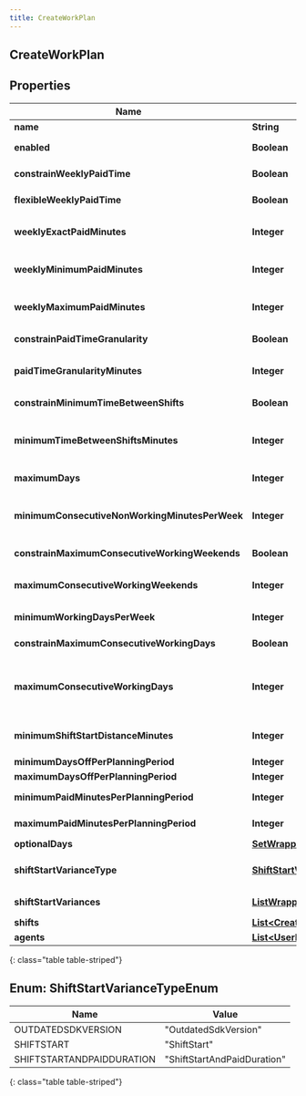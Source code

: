 ```yaml
---
title: CreateWorkPlan
---
```


## CreateWorkPlan

## Properties

| Name                                           | Type                                                                                       | Description                                                                                                                                               | Notes      |
| ---------------------------------------------- | ------------------------------------------------------------------------------------------ | --------------------------------------------------------------------------------------------------------------------------------------------------------- | ---------- |
| **name**                                       | <!----><!---->**String**<!---->                                                            | Name of this work plan                                                                                                                                    |            |
| **enabled**                                    | <!----><!---->**Boolean**<!---->                                                           | Whether the work plan is enabled for scheduling                                                                                                           | [optional] |
| **constrainWeeklyPaidTime**                    | <!----><!---->**Boolean**<!---->                                                           | Whether the weekly paid time constraint is enabled for this work plan                                                                                     | [optional] |
| **flexibleWeeklyPaidTime**                     | <!----><!---->**Boolean**<!---->                                                           | Whether the weekly paid time constraint is flexible for this work plan                                                                                    | [optional] |
| **weeklyExactPaidMinutes**                     | <!----><!---->**Integer**<!---->                                                           | Exact weekly paid time in minutes for this work plan. Used if flexibleWeeklyPaidTime == false                                                             | [optional] |
| **weeklyMinimumPaidMinutes**                   | <!----><!---->**Integer**<!---->                                                           | Minimum weekly paid time in minutes for this work plan. Used if flexibleWeeklyPaidTime == true                                                            | [optional] |
| **weeklyMaximumPaidMinutes**                   | <!----><!---->**Integer**<!---->                                                           | Maximum weekly paid time in minutes for this work plan. Used if flexibleWeeklyPaidTime == true                                                            | [optional] |
| **constrainPaidTimeGranularity**               | <!----><!---->**Boolean**<!---->                                                           | Whether paid time granularity should be constrained for this workplan                                                                                     | [optional] |
| **paidTimeGranularityMinutes**                 | <!----><!---->**Integer**<!---->                                                           | Granularity in minutes allowed for shift paid time in this work plan. Used if constrainPaidTimeGranularity == true                                        | [optional] |
| **constrainMinimumTimeBetweenShifts**          | <!----><!---->**Boolean**<!---->                                                           | Whether the minimum time between shifts constraint is enabled for this work plan                                                                          | [optional] |
| **minimumTimeBetweenShiftsMinutes**            | <!----><!---->**Integer**<!---->                                                           | Minimum time between shifts in minutes defined in this work plan. Used if constrainMinimumTimeBetweenShifts == true                                       | [optional] |
| **maximumDays**                                | <!----><!---->**Integer**<!---->                                                           | Maximum number days in a week allowed to be scheduled for this work plan                                                                                  | [optional] |
| **minimumConsecutiveNonWorkingMinutesPerWeek** | <!----><!---->**Integer**<!---->                                                           | Minimum amount of consecutive non working minutes per week that agents who are assigned this work plan are allowed to have off                            | [optional] |
| **constrainMaximumConsecutiveWorkingWeekends** | <!----><!---->**Boolean**<!---->                                                           | Whether to constrain the maximum consecutive working weekends                                                                                             | [optional] |
| **maximumConsecutiveWorkingWeekends**          | <!----><!---->**Integer**<!---->                                                           | The maximum number of consecutive weekends that agents who are assigned to this work plan are allowed to work                                             | [optional] |
| **minimumWorkingDaysPerWeek**                  | <!----><!---->**Integer**<!---->                                                           | The minimum number of days that agents assigned to a work plan must work per week                                                                         | [optional] |
| **constrainMaximumConsecutiveWorkingDays**     | <!----><!---->**Boolean**<!---->                                                           | Whether to constrain the maximum consecutive working days                                                                                                 | [optional] |
| **maximumConsecutiveWorkingDays**              | <!----><!---->**Integer**<!---->                                                           | The maximum number of consecutive days that agents assigned to this work plan are allowed to work. Used if constrainMaximumConsecutiveWorkingDays == true | [optional] |
| **minimumShiftStartDistanceMinutes**           | <!----><!---->**Integer**<!---->                                                           | The time period in minutes for the duration between the start times of two consecutive working days                                                       | [optional] |
| **minimumDaysOffPerPlanningPeriod**            | <!----><!---->**Integer**<!---->                                                           | Minimum days off in the planning period                                                                                                                   | [optional] |
| **maximumDaysOffPerPlanningPeriod**            | <!----><!---->**Integer**<!---->                                                           | Maximum days off in the planning period                                                                                                                   | [optional] |
| **minimumPaidMinutesPerPlanningPeriod**        | <!----><!---->**Integer**<!---->                                                           | Minimum paid minutes in the planning period                                                                                                               | [optional] |
| **maximumPaidMinutesPerPlanningPeriod**        | <!----><!---->**Integer**<!---->                                                           | Maximum paid minutes in the planning period                                                                                                               | [optional] |
| **optionalDays**                               | <!----><!---->[**SetWrapperDayOfWeek**](SetWrapperDayOfWeek.md)<!---->                     | Optional days to schedule for this work plan                                                                                                              | [optional] |
| **shiftStartVarianceType**                     | [**ShiftStartVarianceTypeEnum**](#ShiftStartVarianceTypeEnum)<!---->                       | This constraint ensures that an agent starts each workday within a user-defined time threshold                                                            | [optional] |
| **shiftStartVariances**                        | <!----><!---->[**ListWrapperShiftStartVariance**](ListWrapperShiftStartVariance.md)<!----> | Variance in minutes among start times of shifts in this work plan                                                                                         | [optional] |
| **shifts**                                     | <!----><!---->[**List&lt;CreateWorkPlanShift&gt;**](CreateWorkPlanShift.md)<!---->         | Shifts in this work plan                                                                                                                                  | [optional] |
| **agents**                                     | <!----><!---->[**List&lt;UserReference&gt;**](UserReference.md)<!---->                     | Agents in this work plan                                                                                                                                  | [optional] |

{: class="table table-striped"}

<a name="ShiftStartVarianceTypeEnum"></a>

## Enum: ShiftStartVarianceTypeEnum

| Name                      | Value                                 |
| ------------------------- | ------------------------------------- |
| OUTDATEDSDKVERSION        | &quot;OutdatedSdkVersion&quot;        |
| SHIFTSTART                | &quot;ShiftStart&quot;                |
| SHIFTSTARTANDPAIDDURATION | &quot;ShiftStartAndPaidDuration&quot; |

{: class="table table-striped"}
